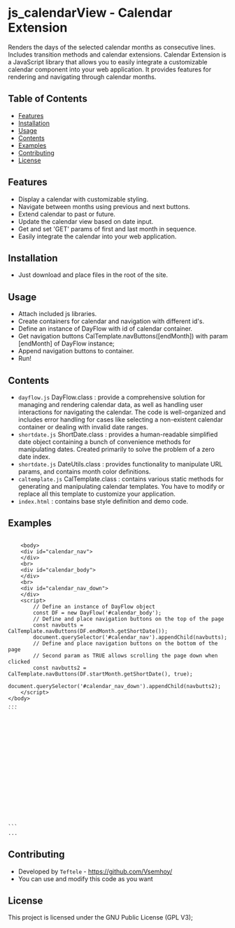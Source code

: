 # js_calendarView - Calendar Extension
Renders the days of the selected calendar months as consecutive lines. Includes transition methods and calendar extensions.
Calendar Extension is a JavaScript library that allows you to easily integrate a customizable calendar component into your web application. It provides features for rendering and navigating through calendar months.

## Table of Contents

- [Features](#features)
- [Installation](#installation)
- [Usage](#usage)
- [Contents](#contents)
- [Examples](#examples)
- [Contributing](#contributing)
- [License](#license)

## Features

- Display a calendar with customizable styling.
- Navigate between months using previous and next buttons.
- Extend calendar to past or future.
- Update the calendar view based on date input.
- Get and set 'GET' params of first and last month in sequence.
- Easily integrate the calendar into your web application.

## Installation
- Just download and place files in the root of the site.

## Usage
- Attach included js libraries.
- Create containers for calendar and navigation with different id's.
- Define an instance of DayFlow with id of calendar container.
- Get navigation buttons CalTemplate.navButtons([endMonth]) with param [endMonth] of DayFlow instance;
- Append navigation buttons to container.
- Run!

## Contents
- `dayflow.js` DayFlow.class : provide a comprehensive solution for managing and rendering calendar data, as well as handling user interactions for navigating the calendar. The code is well-organized and includes error handling for cases like selecting a non-existent calendar container or dealing with invalid date ranges.
- `shortdate.js` ShortDate.class : provides a human-readable simplified date object containing a bunch of convenience methods for manipulating dates. Created primarily to solve the problem of a zero date index.
- `shortdate.js` DateUtils.class : provides functionality to manipulate URL params, and contains month color definitions.
- `caltemplate.js` CalTemplate.class : contains various static methods for generating and manipulating calendar templates. You have to modify or replace all this template to customize your application.
- `index.html` : contains base style definition and demo code.

## Examples
<pre><code>
    &lt;body&gt;
    &lt;div id="calendar_nav"&gt;
    &lt;/div&gt;
    &lt;br&gt;
    &lt;div id="calendar_body"&gt;
    &lt;/div&gt;
    &lt;br&gt;
    &lt;div id="calendar_nav_down"&gt;
    &lt;/div&gt;
    &lt;script&gt;
        // Define an instance of DayFlow object
        const DF = new DayFlow('#calendar_body');
        // Define and place navigation buttons on the top of the page
        const navbutts = CalTemplate.navButtons(DF.endMonth.getShortDate());
        document.querySelector('#calendar_nav').appendChild(navbutts);
        // Define and place navigation buttons on the bottom of the page 
        // Second param as TRUE allows scrolling the page down when clicked
        const navbutts2 = CalTemplate.navButtons(DF.startMonth.getShortDate(), true);
        document.querySelector('#calendar_nav_down').appendChild(navbutts2);
    &lt;/script&gt;
&lt;/body&gt;
...
```<body>
    <div id="calendar_nav">
    </div>
    <br>
    <div id="calendar_body">
    </div>
    <br>
    <div id="calendar_nav_down">
    </div>
    <script>
        // Define an instance of DayFlow object
        const DF = new DayFlow('#calendar_body');
        // Define and place navigation buttons on the top of the page
        const navbutts = CalTemplate.navButtons(DF.endMonth.getShortDate());
        document.querySelector('#calendar_nav').appendChild(navbutts);
        // Define and place navigation buttons on the bottom of the page 
        // Second param as TRUE allows scrolling the page down when clicked
        const navbutts2 = CalTemplate.navButtons(DF.startMonth.getShortDate(), true);
        document.querySelector('#calendar_nav_down').appendChild(navbutts2);
    </script>
</body>```
...
</code></pre>

## Contributing
- Developed by `Teftele` - https://github.com/Vsemhoy/
- You can use and modify this code as you want


## License
This project is licensed under the GNU Public License (GPL V3);
